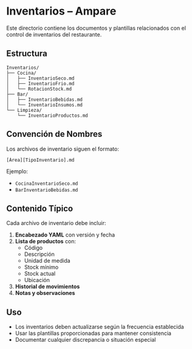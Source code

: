 # Inventarios – Ampare

Este directorio contiene los documentos y plantillas relacionados con el control de inventarios del restaurante.

## Estructura

```
Inventarios/
├── Cocina/
│   ├── InventarioSeco.md
│   ├── InventarioFrio.md
│   └── RotacionStock.md
├── Bar/
│   ├── InventarioBebidas.md
│   └── InventarioInsumos.md
└── Limpieza/
    └── InventarioProductos.md
```

## Convención de Nombres

Los archivos de inventario siguen el formato:
```
[Área][TipoInventario].md
```

Ejemplo:
- `CocinaInventarioSeco.md`
- `BarInventarioBebidas.md`

## Contenido Típico

Cada archivo de inventario debe incluir:
1. **Encabezado YAML** con versión y fecha
2. **Lista de productos** con:
   - Código
   - Descripción
   - Unidad de medida
   - Stock mínimo
   - Stock actual
   - Ubicación
3. **Historial de movimientos**
4. **Notas y observaciones**

## Uso

- Los inventarios deben actualizarse según la frecuencia establecida
- Usar las plantillas proporcionadas para mantener consistencia
- Documentar cualquier discrepancia o situación especial
